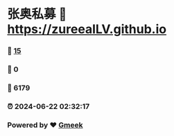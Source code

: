 # 张奥私募 :link: https://zureealLV.github.io 
### :page_facing_up: [15](https://zureealLV.github.io/tag.html) 
### :speech_balloon: 0 
### :hibiscus: 6179 
### :alarm_clock: 2024-06-22 02:32:17 
### Powered by :heart: [Gmeek](https://github.com/Meekdai/Gmeek)
